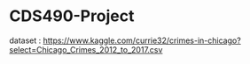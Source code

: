 # CDS490-Project

dataset :  https://www.kaggle.com/currie32/crimes-in-chicago?select=Chicago_Crimes_2012_to_2017.csv

